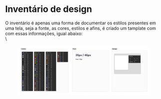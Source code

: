 # Inventário de design

O inventário é apenas uma forma de documentar os estilos presentes em uma tela, seja a fonte, as cores, estilos e afins, é criado um tamplate com com essas informações, igual abaixo:\
\


<figure><img src=".gitbook/assets/image (2) (1).png" alt=""><figcaption></figcaption></figure>
